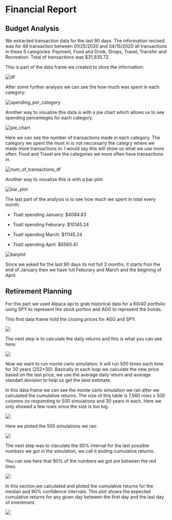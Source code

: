 # Financial Report
## Budget Analysis
We extracted transaction data for the last 90 days. The information recived was for 48 transaction between 01/25/2020 and 04/15/2020 all transactions  in these 5 categories: Payment, Food and Drink, Shops, Travel, Transfer and Recreation. Total of transactions  was $31,935.72.

This is part of the data frame we created to store the information:

![df](images/transaction_df.png) 

After some further analysis we can see the how much was spent in each category:

![spending_per_category](images/total_spending_per_category.png) 

Another way to visualize this data is with a pie chart which allows us to see spending percenteges for each category.

![pie_chart](images/pie_chart.png)

Here we can see the number of transactions made in each category.
The category we spent the most in is not neccesarly the categry where we made more transactions in. I would say this will show us what we use more often. Food and Travel are the categories we more often have transactions in.

![num_of_transactions_df](images/amount_transaction_df.png)

Another way to visualize this is with a bar plot:

![bar_plot](images/barplot_amount_transcation.png)

The last part of the analysis is to see how much we spent in total every month.

* Toatl spending January: $4084.83

* Toatl spending Feburary: $10145.24

* Toatl spending March: $11145.24

* Toatl spending April: $6560.41

![barplot](images/barplot_monthly.png)

Since we asked for the last 90 days its not full 3 months, it starts fron the end of January then we have full Feburary and March and the begining of April.


## Retirement Planning

For this part we used  Alpaca api to grab historical data for a 60/40 portfolio using SPY to represent the stock portion and AGG to represent the bonds.

This first data frame hold the closing prices for AGG and SPY.

![](images/closing_prices.png)

The next step is to calculate the daily returns and this is what you can see here:

![](images/daily_returns.png)


Now we want to run monte carlo simulation. It will run 500 times each time for 30 years (252*30).
Basically in each loop we calculate the new price based on the last price, we use the average daily return and avarage standart devision to help us get the best estimate.

In this data frame we can see the monte carlo simulation we ran after we calculated the cumulative returns.
The size of this table is 7,560 rows x 500 columns
co responding to 500 simulations and 30 years in each. Here we only showed a few rows since the size is too big.

![](images/monte_carlo.png)

Here we ploted the 500 simulations we ran:

![](images/monte_carlo_plot.png)

The next step was to claculate the 90% interval
 for the last possible numbers we got in the simulation, we call it ending cumulative returns.

 You can see here that 90% of the numbers we got are between the red lines.

![](images/Bar_con_int.png)

In this section,we calculated and ploted the cumulative returns for the median and 90% confidence intervals. This plot shows the expected cumulative returns for any given day between the first day and the last day of investment.

![](images/challenge.png)
